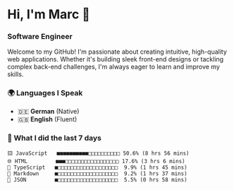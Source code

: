 # Hi, I'm Marc 👋 
### Software Engineer

Welcome to my GitHub! I'm passionate about creating intuitive, high-quality web applications. Whether it's building sleek front-end designs or tackling complex back-end challenges, I'm always eager to learn and improve my skills.  

### 🌍 Languages I Speak  
- 🇩🇪 **German** (Native)  
- 🇬🇧 **English** (Fluent)

### 🤯 What I did the last 7 days

```
🟨 JavaScript   ■■■■■■■■■■□□□□□□□□□□ 50.6% (8 hrs 56 mins)
🌐 HTML         ■■■□□□□□□□□□□□□□□□□□ 17.6% (3 hrs 6 mins)
🔷 TypeScript   ■□□□□□□□□□□□□□□□□□□□  9.9% (1 hrs 45 mins)
📝 Markdown     ■□□□□□□□□□□□□□□□□□□□  9.2% (1 hrs 37 mins)
📄 JSON         ■□□□□□□□□□□□□□□□□□□□  5.5% (0 hrs 58 mins)
```